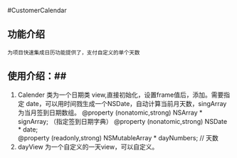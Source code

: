 #CustomerCalendar
## 功能介绍 ##

    为项目快速集成日历功能提供了，支付自定义的单个天数
## 使用介绍：##

1. Calender 类为一个日期类 view,直接初始化，设置frame值后，添加。需要指定 date，可以用时间戮生成一个NSDate，自动计算当前月天数，singArray 为当月签到日期数组。
@property (nonatomic,strong) NSArray * signArray;                 （指定签到日期字典）
@property (nonatomic,strong) NSDate * date;                         
@property (readonly,strong) NSMutableArray * dayNumbers;               // 天数
2. dayView 为一个自定义的一天view，可以自定义。
